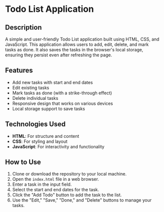 # Todo List Application

## Description
A simple and user-friendly Todo List application built using HTML, CSS, and JavaScript. This application allows users to add, edit, delete, and mark tasks as done. It also saves the tasks in the browser's local storage, ensuring they persist even after refreshing the page.

## Features
- Add new tasks with start and end dates
- Edit existing tasks
- Mark tasks as done (with a strike-through effect)
- Delete individual tasks
- Responsive design that works on various devices
- Local storage support to save tasks

## Technologies Used
- **HTML**: For structure and content
- **CSS**: For styling and layout
- **JavaScript**: For interactivity and functionality

## How to Use
1. Clone or download the repository to your local machine.
2. Open the `index.html` file in a web browser.
3. Enter a task in the input field.
4. Select the start and end dates for the task.
5. Click the "Add Todo" button to add the task to the list.
6. Use the "Edit," "Save," "Done," and "Delete" buttons to manage your tasks.

